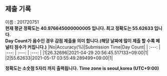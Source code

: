 


  
## 제출 기록  
이름 : 201720751  
**현재 평균 정확도는 40.976645000000005 입니다. 최고 정확도는 55.62633 입니다.**  
**Day Count가 음수인 경우 감점 제출을 의미 합니다.(해당 날짜에 많이 제출 할 수록 페널티 점수가 커집니다.)**
|No|Accuracy(%)|Submission Time|Day Count|
| :---: | :---: | :---: | :---: |
|1|26.32696|2021-04-29 20:56:45.517133+09:00|1|
|2|55.62633|2021-05-17 03:55:49.289499+09:00|1|


**정확도는 소숫점 5자리 까지 출력됩니다.**
**Time zone is seoul,korea (UTC+9:00)**
